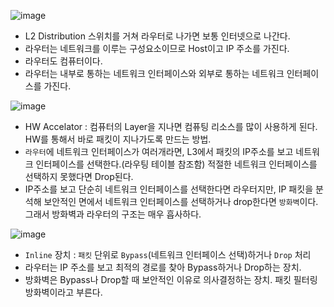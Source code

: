 ![image](https://github.com/Mingadinga/2023_Study_CS/assets/53958188/6360823c-7c71-4023-8f87-7dbf2db4b628)

- L2 Distribution 스위치를 거쳐 라우터로 나가면 보통 인터넷으로 나간다.
- 라우터는 네트워크를 이루는 구성요소이므로 Host이고 IP 주소를 가진다.
- 라우터도 컴퓨터이다.
- 라우터는 내부로 통하는 네트워크 인터페이스와 외부로 통하는  네트워크 인터페이스를 가진다.

![image](https://github.com/Mingadinga/2023_Study_CS/assets/53958188/3d5fa57a-abc0-4d47-85dc-38e22af94b99)

- HW Accelator : 컴퓨터의 Layer을 지나면 컴퓨팅 리소스를 많이 사용하게 된다. HW를 통해서 바로 패킷이 지나가도록 만드는 방법.
- `라우터`에 네트워크 인터페이스가 여러개라면, L3에서 패킷의 IP주소를 보고 네트워크 인터페이스를 선택한다.(라우팅 테이블 참조함) 적절한 네트워크 인터페이스를 선택하지 못했다면 Drop된다.
- IP주소를 보고 단순히 네트워크 인터페이스를 선택한다면 라우터지만, IP 패킷을 분석해 보안적인 면에서 네트워크 인터페이스를 선택하거나 drop한다면 `방화벽`이다. 그래서 방화벽과 라우터의 구조는 매우 흡사하다.

![image](https://github.com/Mingadinga/2023_Study_CS/assets/53958188/a441777b-e6fa-479e-a845-65aef1b89bd5)
- `Inline` 장치 : `패킷` 단위로 `Bypass`(네트워크 인터페이스 선택)하거나 `Drop` 처리
- 라우터는 IP 주소를 보고 최적의 경로를 찾아 Bypass하거나 Drop하는 장치.
- 방화벽은 Bypass나 Drop할 때 보안적인 이유로 의사결정하는 장치. 패킷 필터링 방화벽이라고 부른다.